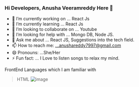 ### Hi Developers, Anusha Veeramreddy Here 👋


- 🔭 I’m currently working on ... React Js
- 🌱 I’m currently learning ... React Js
- 👯 I’m looking to collaborate on ... Youtube
- 🤔 I’m looking for help with ... Mongo DB, Node JS.
- 💬 Ask me about ... React JS, Suggestions into the tech field.
- 📫 How to reach me: ...anushareddy7997@gmail.com
- 😄 Pronouns: ...She/Her
- ⚡ Fun fact: ... I Love to listen songs to relax my mind.

 FrontEnd Languages which I am familiar with
 >HTML ![image](https://user-images.githubusercontent.com/81454298/150624639-39a85047-8d19-44cd-a8d6-e1c6e352af98.png)



